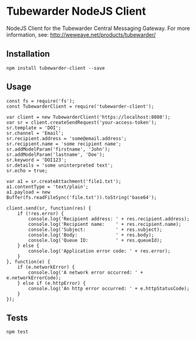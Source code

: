Tubewarder NodeJS Client
========================

NodeJS Client for the Tubewarder Central Messaging Gateway. For more information, see: http://weweave.net/products/tubewarder/

## Installation
```
npm install tubewarder-client --save
```

## Usage
```
const fs = require('fs');
const TubewarderClient = require('tubewarder-client');

var client = new TubewarderClient('https://localhost:8080');
var sr = client.createSendRequest('your-access-token');
sr.template = 'DOI';
sr.channel = 'Email';
sr.recipient.address = 'some@email.address';
sr.recipient.name = 'some recipient name';
sr.addModelParam('firstname', 'John');
sr.addModelParam('lastname', 'Doe');
sr.keyword = 'DOI123';
sr.details = 'some uninterpreted text';
sr.echo = true;

var a1 = sr.createAttachment('file1.txt');
a1.contentType = 'text/plain';
a1.payload = new Buffer(fs.readFileSync('file.txt')).toString('base64');

client.send(sr, function(res) {
    if (!res.error) {
        console.log('Recipient address: ' + res.recipient.address);
        console.log('Recipient name:    ' + res.recipient.name);
        console.log('Subject:           ' + res.subject);
        console.log('Body:              ' + res.body);
        console.log('Queue ID:          ' + res.queueId);
    } else {
        console.log('Application error code: ' + res.error);
    }
}, function(e) {
    if (e.networkError) {
        console.log('A network error occurred: ' + e.networkErrorCode);
    } else if (e.httpError) {
        console.log('An http error occurred: ' + e.httpStatusCode);
    }
});
```

## Tests
```
npm test
```
